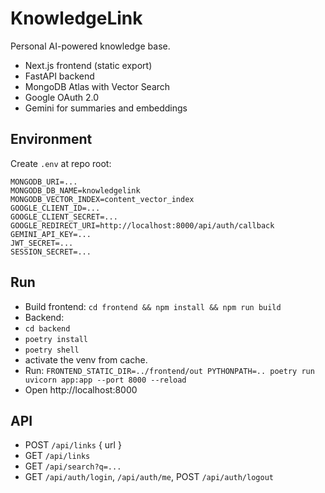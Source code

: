 # KnowledgeLink

Personal AI-powered knowledge base.

- Next.js frontend (static export)
- FastAPI backend
- MongoDB Atlas with Vector Search
- Google OAuth 2.0
- Gemini for summaries and embeddings

## Environment
Create `.env` at repo root:
```
MONGODB_URI=...
MONGODB_DB_NAME=knowledgelink
MONGODB_VECTOR_INDEX=content_vector_index
GOOGLE_CLIENT_ID=...
GOOGLE_CLIENT_SECRET=...
GOOGLE_REDIRECT_URI=http://localhost:8000/api/auth/callback
GEMINI_API_KEY=...
JWT_SECRET=...
SESSION_SECRET=...
```

## Run
- Build frontend: `cd frontend && npm install && npm run build`
- Backend:
- `cd backend`
- `poetry install`
- `poetry shell`
- activate the venv from cache.
- Run: `FRONTEND_STATIC_DIR=../frontend/out PYTHONPATH=.. poetry run uvicorn app:app --port 8000 --reload`
- Open http://localhost:8000

## API
- POST `/api/links` { url }
- GET `/api/links`
- GET `/api/search?q=...`
- GET `/api/auth/login`, `/api/auth/me`, POST `/api/auth/logout` 
